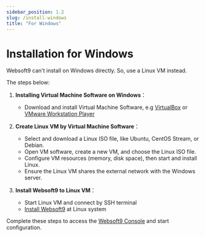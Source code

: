 ```yaml
---
sidebar_position: 1.2
slug: /install-windows
title: "For Windows"
---
```



# Installation for Windows

Websoft9 can't install on Windows directly. So, use a Linux VM instead.  

The steps below:  

1. **Installing Virtual Machine Software on Windows**：

   - Download and install Virtual Machine Software, e.g [VirtualBox](https://www.virtualbox.org/) or [VMware Workstation Player](https://www.vmware.com/products/workstation-player.html)

2. **Create Linux VM by Virtual Machine Software**：

   - Select and download a Linux ISO file, like Ubuntu, CentOS Stream, or Debian.
   - Open VM software, create a new VM, and choose the Linux ISO file.
   - Configure VM resources (memory, disk space), then start and install Linux.
   - Ensure the Linux VM shares the external network with the Windows server.

4. **Install Websoft9 to Linux VM**：

   - Start Linux VM and connect by SSH terminal
   - [Install Websoft9](./install-linux) at Linux system

Complete these steps to access the [Websoft9 Console](./login-console) and start configuration.
